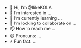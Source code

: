 - 👋 Hi, I’m @IlikeKOLA
- 👀 I’m interested in ...
- 🌱 I’m currently learning ...
- 💞️ I’m looking to collaborate on ...
- 📫 How to reach me ...
- 😄 Pronouns: ...
- ⚡ Fun fact: ...

<!---
IlikeKOLA/IlikeKOLA is a ✨ special ✨ repository because its `README.md` (this file) appears on your GitHub profile.
You can click the Preview link to take a look at your changes.
--->
